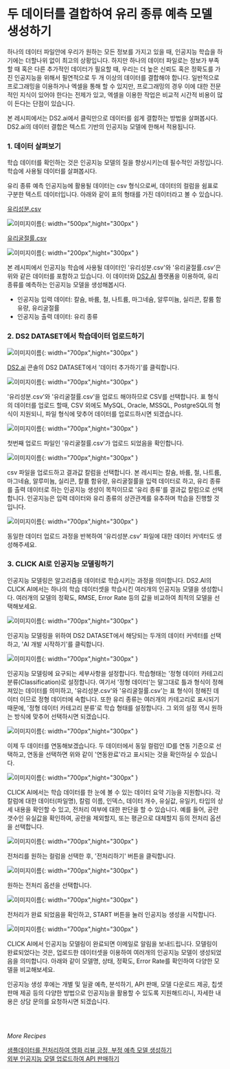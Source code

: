 # **두 데이터를 결합하여 유리 종류 예측 모델 생성하기**

하나의 데이터 파일안에 우리가 원하는 모든 정보를 가지고 있을 때, 인공지능 학습을 하기에는 더할나위 없이 최고의 상황입니다. 하지만 하나의 데이터 파일로는 정보가 부족할 때 혹은 다른 추가적인 데이터가 필요할 때, 우리는 더 높은 신뢰도 혹은 정확도를 가진 인공지능을 위해서 필연적으로 두 개 이상의 데이터를 결합해야 합니다. 일반적으로 프로그래밍을 이용하거나 엑셀을 통해 할 수 있지만, 프로그래밍의 경우 이에 대한 전문적인 지식이 있어야 한다는 전제가 있고, 엑셀을 이용한 작업은 비교적 시간적 비용이 많이 든다는 단점이 있습니다.  

본 레시피에서는 DS2.ai에서 클릭만으로 데이터를 쉽게 결합하는 방법을 살펴봅시다. DS2.ai의 데이터 결합은 텍스트 기반의 인공지능 모델에 한해서 적용됩니다.  

### **1. 데이터 살펴보기**

학습 데이터를 확인하는 것은 인공지능 모델의 질을 향상시키는데 필수적인 과정입니다. 학습에 사용될 데이터를 살펴봅시다.  

유리 종류 예측 인공지능에 활용될 데이터는 csv 형식으로써, 데이터의 컬럼을 쉼표로 구분한 텍스트 데이터입니다. 아래와 같이 표의 형태를 가진 데이터라고 볼 수 있습니다.  

[유리성분.csv](dataset/유리성분.csv)

![이미지이름](./image/recipes/glass1.png){: width="500px",hight="300px" }     

[유리굴절률.csv](dataset/유리굴절률.csv)

![이미지이름](./image/recipes/glass2.png){: width="200px",hight="300px" }     

본 레시피에서 인공지능 학습에 사용될 데이터인 '유리성분.csv'와 '유리굴절률.csv'은 위와 같은 데이터를 포함하고 있습니다. 이 데이터와 [DS2.AI](http://ds2.AI) 플랫폼을 이용하여, 유리 종류를 예측하는 인공지능 모델을 생성해봅시다.  

- 인공지능 입력 데이터: 칼슘, 바륨, 철, 나트륨, 마그네슘, 알루미늄, 실리콘, 칼륨 함유량, 유리굴절률
- 인공지능 출력 데이터: 유리 종류

### **2. DS2 DATASET에서 학습데이터 업로드하기**

![이미지이름](./image/recipes/glass3.png){: width="700px",hight="300px" }     

[DS2.ai](http://ds2.ai) 콘솔의 DS2 DATASET에서 '데이터 추가하기'를 클릭합니다.  

![이미지이름](./image/recipes/glass4.png){: width="700px",hight="300px" }     

'유리성분.csv'와 '유리굴절률.csv'을 업로드 해야하므로 CSV를 선택합니다. 표 형식의 데이터를 업로드 할때, CSV 외에도 MySQL, Oracle, MSSQL, PostgreSQL의 형식이 지원되니, 파일 형식에 맞추어 데이터를 업로드하시면 되겠습니다.  

![이미지이름](./image/recipes/glass5.png){: width="700px",hight="300px" }     

첫번째 업로드 파일인 '유리굴절률.csv'가 업로드 되었음을 확인합니다.  

![이미지이름](./image/recipes/glass6.png){: width="700px",hight="300px" }     

csv 파일을 업로드하고 결과값 칼럼을 선택합니다. 본 레시피는 칼슘, 바륨, 철, 나트륨, 마그네슘, 알루미늄, 실리콘, 칼륨 함유량, 유리굴절률을 입력 데이터로 하고, 유리 종류를 출력 데이터로 하는 인공지능 생성이 목적이므로 '유리 종류'를 결과값 칼럼으로 선택합니다. 인공지능은 입력 데이터와 유리 종류의 상관관계를 유추하며 학습을 진행할 것입니다.  

![이미지이름](./image/recipes/glass7.png){: width="700px",hight="300px" }     

동일한 데이터 업로드 과정을 반복하여 '유리성분.csv' 파일에 대한 데이터 커넥터도 생성해주세요.  

### **3. CLICK AI로 인공지능 모델링하기**

인공지능 모델링은 알고리즘을 데이터로 학습시키는 과정을 의미합니다. DS2.AI의 CLICK AI에서는 하나의 학습 데이터셋을 학습시킨 여러개의 인공지능 모델을 생성합니다. 여러개의 모델의 정확도, RMSE, Error Rate 등의 값을 비교하여 최적의 모델을 선택해보세요.  

![이미지이름](./image/recipes/glass8.png){: width="700px",hight="300px" }     

인공지능 모델링을 위하여 DS2 DATASET에서 해당되는 두개의 데이터 커넥터를 선택하고, 'AI 개발 시작하기'를 클릭합니다.  

![이미지이름](./image/recipes/glass9.png){: width="700px",hight="300px" }     

인공지능 모델링에 요구되는 세부사항을 설정합니다. 학습형태는 '정형 데이터 카테고리 분류(Classification)로 설정합니다. 여기서 '정형 데이터'는 말그대로 틀과 형식이 정해져있는 데이터를 의미하고, '유리성분.csv'와 '유리굴절률.csv'는 표 형식이 정해진 데이터 이므로 정형 데이터에 속합니다. 또한 유리 종류는 여러개의 카테고리로 표시되기 때문에, '정형 데이터 카테고리 분류'로 학습 형태를 설정합니다. 그 외의 설정 역시 원하는 방식에 맞추어 선택하시면 되겠습니다.  

![이미지이름](./image/recipes/glass10.png){: width="700px",hight="300px" }     

이제 두 데이터를 연동해보겠습니다. 두 데이터에서 동일 컬럼인 ID를 연동 기준으로 선택하고, 연동을 선택하면 위와 같이 '연동완료'라고 표시되는 것을 확인하실 수 있습니다.  

![이미지이름](./image/recipes/glass11.png){: width="700px",hight="300px" }     

CLICK AI에서는 학습 데이터를 한 눈에 볼 수 있는 데이터 요약 기능을 지원합니다. 각 칼럼에 대한 데이터(파일명), 칼럼 이름, 인덱스, 데이터 개수, 유실값, 유일키, 타입의 상세 내용을 확인할 수 있고, 전처리 여부에 대한 판단을 할 수 있습니다. 예를 들어, 공란 갯수인 유실값을 확인하여, 공란을 제외할지, 또는 평균으로 대체할지 등의 전처리 옵션을 선택합니다.  

![이미지이름](./image/recipes/glass12.png){: width="700px",hight="300px" }     

전처리를 원하는 컬럼을 선택한 후, '전처리하기' 버튼을 클릭합니다.  

![이미지이름](./image/recipes/glass13.png){: width="700px",hight="300px" }     

원하는 전처리 옵션을 선택합니다.  

![이미지이름](./image/recipes/glass14.png){: width="700px",hight="300px" }     

전처리가 완료 되었음을 확인하고, START 버튼을 눌러 인공지능 생성을 시작합니다.

![이미지이름](./image/recipes/glass15.png){: width="700px",hight="300px" }     

CLICK AI에서 인공지능 모델링이 완료되면 이메일로 알림을 보내드립니다. 모델링이 완료되었다는 것은, 업로드한 데이터셋을 이용하여 여러개의 인공지능 모델이 생성되었음을 의미합니다. 아래와 같이 모델명, 상태, 정확도, Error Rate를 확인하여 다양한 모델을 비교해보세요.  

인공지능 생성 후에는 개별 및 일괄 예측, 분석하기, API 판매, 모델 다운로드 제공, 칩셋 판매 제공 등의 다양한 방법으로 인공지능을 활용할 수 있도록 지원해드리니, 자세한 내용은 상담 문의를 요청하시면 되겠습니다.  

<br>
<br>

*More Recipes*


[샘플데이터를 전처리하여 영화 리뷰 긍정, 부정 예측 모델 생성하기](recipes_06_movie.md)  
[외부 인공지능 모델 업로드하여 API 판매하기](recipes_08_external_ai.md) 

<br>
<br>